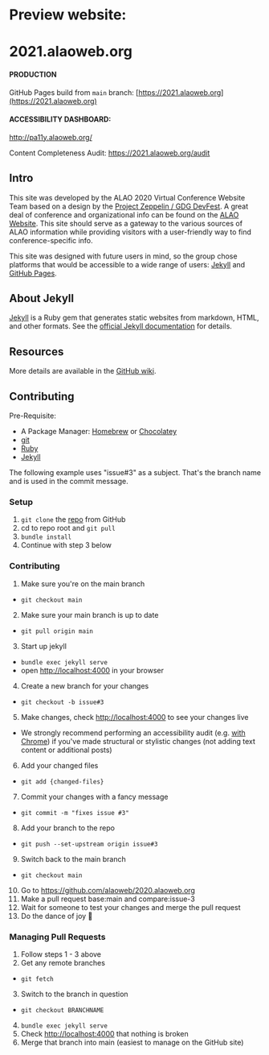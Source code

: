 # Preview website:
<!--
[https://www.alaoweb.org/2021-preview](https://www.alaoweb.org/2021-preview)
-->

# 2021.alaoweb.org
#### PRODUCTION
GitHub Pages build from `main` branch: [https://2021.alaoweb.org](https://2021.alaoweb.org)

#### ACCESSIBILITY DASHBOARD:
http://pa11y.alaoweb.org/
<!--
#### STAGING
Netlify build from `staging` branch: [https://2020-staging.alaoweb.org](https://2020-staging.alaoweb.org)

[![Netlify Status](https://api.netlify.com/api/v1/badges/3bcb0bf6-d7dc-433c-afff-69ba64964e69/deploy-status)](https://app.netlify.com/sites/alao/deploys)
-->

Content Completeness Audit: https://2021.alaoweb.org/audit

## Intro

This site was developed by the ALAO 2020 Virtual Conference Website Team based on a design by the [Project Zeppelin / GDG DevFest](https://github.com/gdg-x/zeppelin). A great deal of conference and organizational info can be found on the [ALAO Website](https://www.alaoweb.org). This site should serve as a gateway to the various sources of ALAO information while providing visitors with a user-friendly way to find conference-specific info.

This site was designed with future users in mind, so the group chose platforms that would be accessible to a wide range of users: [Jekyll](https://jekyllrb.com) and [GitHub Pages](https://pages.github.com).

## About Jekyll

[Jekyll](https://jekyllrb.com) is a Ruby gem that generates static websites from markdown, HTML, and other formats. See the [official Jekyll documentation](https://jekyllrb.com/docs/home/) for details.

## Resources

More details are available in the [GitHub wiki](https://github.com/alaoweb/2020.alaoweb.org/wiki).

## Contributing

Pre-Requisite:

- A Package Manager: [Homebrew](https://brew.sh/) or [Chocolatey](https://chocolatey.org/)
- [git](https://git-scm.com/book/en/v2/Getting-Started-Installing-Git)
- [Ruby](https://www.ruby-lang.org/en/documentation/installation/)
- [Jekyll](https://jekyllrb.com/docs/installation/)

The following example uses "issue#3" as a subject. That's the branch name and is used in the commit message.

### Setup

1. `git clone` the [repo](https://github.com/alaoweb/2020.alaoweb.org.git) from GitHub
2. cd to repo root and `git pull`
3. `bundle install`
4. Continue with step 3 below

### Contributing

1. Make sure you're on the main branch

- `git checkout main`

2. Make sure your main branch is up to date

- `git pull origin main`

3. Start up jekyll

- `bundle exec jekyll serve`
- open [http://localhost:4000](http://localhost:4000) in your browser

4. Create a new branch for your changes

- `git checkout -b issue#3`

5. Make changes, check [http://localhost:4000](http://localhost:4000) to see your changes live

- We strongly recommend performing an accessibility audit (e.g. [with Chrome](https://developers.google.com/web/tools/chrome-devtools/accessibility/reference)) if you've made structural or stylistic changes (not adding text content or additional posts)

6. Add your changed files

- `git add {changed-files}`

7. Commit your changes with a fancy message

- `git commit -m "fixes issue #3"`

8. Add your branch to the repo

- `git push --set-upstream origin issue#3`

9. Switch back to the main branch

- `git checkout main`

10. Go to https://github.com/alaoweb/2020.alaoweb.org
11. Make a pull request base:main and compare:issue-3
12. Wait for someone to test your changes and merge the pull request
13. Do the dance of joy 🎉

### Managing Pull Requests

1. Follow steps 1 - 3 above
2. Get any remote branches

- `git fetch`

3. Switch to the branch in question

- `git checkout BRANCHNAME`

4. `bundle exec jekyll serve`
5. Check [http://localhost:4000](http://localhost:4000) that nothing is broken
6. Merge that branch into main (easiest to manage on the GitHub site)
